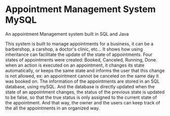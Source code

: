 # Appointment Management System MySQL
 An appointment Management system built in SQL and Java

This system is built to manage appointments for a business, it can be a barbershop, a carshop, a doctor's clinic, etc... It shows how using inheritance can facilitate the update of the state of appointments. Four states of appointments were created: Booked, Canceled, Running, Done. when an action is executed on an appointment, it changes its state automatically, or keeps the same state and informs the user that this change is not allowed, ex: an appointment cannot be canceled on the same day it was booked on. The information of the appointments are stored in an SQL database, using mySQL. And the database is directly updated when the state of an appointment changes, the status of the previous state is updated to be false, so that the true status is only assigned to the current state of the appointment. And that way, the owner and the users can keep track of the all the appointments in an organized way.
